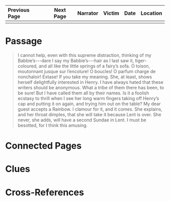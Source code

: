 | Previous Page | Next Page | Narrator | Victim | Date | Location |
|:--------------|:---------:|---------:|-------:|-----:|---------:|
|               |           |          |        |      |          |

# Passage
>I cannot help, even with this supreme distraction, thinking of my Babbie’s---dare I say my Babbie’s---hair as I last saw it, tiger-coloured, and all like the little springs of a fairy’s sofa. O toison, moutonnant jusque sur l’encolure! O boucles! O parfum charge de nonchaloir! Extase! If you take my meaning. She, at least, shows herself delightfully interested in Henry. I have always hated that these writers should be anonymous. What a tribe of them there has been, to be sure! But I have called them all by their names. Is it a foolish ecstasy to thrill when I see her long warm fingers taking off Henry’s cap and putting it on again, and trying him out on the table? My dear guest accepts a Rainbow. I clamour for it, and it comes. She explains, and her throat dimples, that she will take it because Lent is over. She never, she adds, will have a second Sundae in Lent. I must be besotted, for I think this amusing. 
# Connected Pages
# Clues
# Cross-References
